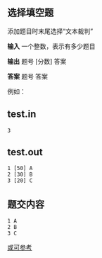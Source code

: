 **选择填空题**
----

添加题目时末尾选择“文本裁判”

**输入**
一个整数，表示有多少题目

**输出**
题号 [分数] 答案

**答案**
题号 答案


例如：

test.in
----
```
3
```

test.out
----
```
1 [50] A
2 [30] B
3 [20] C
```

题交内容
----
```
1 A
2 B
3 C
```

[或可参考](https://github.com/zhblue/hustoj/blob/master/wiki/ChoiceAndFillinBlank.md)
